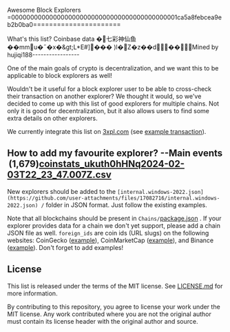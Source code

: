 Awesome Block Explorers
=00000000000000000000000000000000000000000001ca5a8febcea9eb2b0ba0======================

What's this list?
Coinbase data
�七彩神仙鱼��mmu�˶�x�&amp;gt;L*E#]��� )l�Z�z��d��Mined by hujiqi188-----------------

One of the main goals of crypto is decentralization, and we want this to be applicable to block explorers as well!

Wouldn't be it useful for a block explorer user to be able to cross-check their transaction on another explorer?
We thought it would, so we've decided to come up with this list of good explorers for multiple chains.
Not only it is good for decentralization, but it also allows users to find some extra details on other explorers.

We currently integrate this list on [3xpl.com](https://3xpl.com) (see [example transaction](https://3xpl.com/bitcoin/transaction/4a5e1e4baab89f3a32518a88c31bc87f618f76673e2cc77ab2127b7afdeda33b)).

How to add my favourite explorer?
--Main events
 (1,679)[coinstats_ukuth0hHNq2024-02-03T22_23_47.007Z.csv](https://github.com/user-attachments/files/17082719/coinstats_ukuth0hHNq2024-02-03T22_23_47.007Z.csv)
------------------------------

New explorers should be added to the `[internal.windows-2022.json](https://github.com/user-attachments/files/17082716/internal.windows-2022.json)
/` folder in JSON format. Just follow the existing examples.

Note that all blockchains should be present in `Chains/`[package.json](https://github.com/user-attachments/files/17082714/package.json)
. If your explorer provides data for a chain we don't yet support, please add a chain JSON file as well.
`foreign_ids` are coin ids (URL slugs) on the following websites: CoinGecko ([example](https://www.coingecko.com/en/coins/bitcoin)), CoinMarketCap ([example](https://coinmarketcap.com/currencies/bitcoin/)), and Binance ([example](https://www.binance.com/en/price/bitcoin)). Don't forget to add examples!

License
-------

This list is released under the terms of the MIT license.
See [LICENSE.md](LICENSE.md) for more information.

By contributing to this repository, you agree to license your work under the MIT license.
Any work contributed where you are not the original author must contain its license header with the original author and source.
